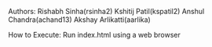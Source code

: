 Authors:
Rishabh Sinha(rsinha2)
Kshitij Patil(kspatil2)
Anshul Chandra(achand13)
Akshay Arlikatti(aarlika)

How to Execute:
Run index.html using a web browser

